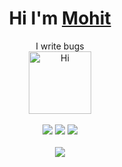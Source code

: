 

<div align="center">
	<h1>Hi I'm <a href="https://hiro.codes">Mohit</a> </h1>
	<div>I write bugs</div>  <img src="https://emojis.slackmojis.com/emojis/images/1588866973/8934/hellokittydance.gif?1588866973" alt="Hi" width="100" />
	<br />
	<br />
	<a href="https://discord.gg/NRVfsgnrjW"><img src="https://img.shields.io/badge/Discord-Server-blue?style=flat&logo=discord" /></a>
	<a href="https://claddy.vercel.app"><img src="https://img.shields.io/badge/WEBSITE-hiro.codes-important?style=flat" /></a>
	<a href="https://sponsor"><img src="https://img.shields.io/badge/SPONSOR-ME-important?style=flat" /></a>
	<br />
	<br />
	<img src="https://github-readme-stats-git-masterrstaa-rickstaa.vercel.app/api/top-langs/?username=claddyk&theme=radical&hide_title=true&langs_count=8&layout=compact&hide_border=true" />
</div>
